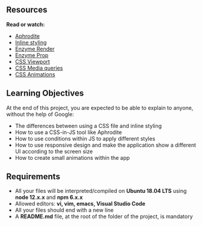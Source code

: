 ## Resources
**Read or watch:**
- [Aphrodite](https://github.com/khan/aphrodite)  
- [Inline styling](https://legacy.reactjs.org/docs/dom-elements.html)  
- [Enzyme Render](https://enzymejs.github.io/enzyme/docs/api/ShallowWrapper/render.html)  
- [Enzyme Prop](https://enzymejs.github.io/enzyme/docs/api/ShallowWrapper/prop.html)  
- [CSS Viewport](https://www.w3schools.com/css/css_rwd_viewport.asp)  
- [CSS Media queries](https://www.w3schools.com/css/css_rwd_mediaqueries.asp)  
- [CSS Animations](https://www.w3schools.com/css/css3_animations.asp)  

## Learning Objectives
At the end of this project, you are expected to be able to explain to anyone, without the help of Google:

- The differences between using a CSS file and inline styling  
- How to use a CSS-in-JS tool like Aphrodite  
- How to use conditions within JS to apply different styles  
- How to use responsive design and make the application show a different UI according to the screen size  
- How to create small animations within the app  

## Requirements
- All your files will be interpreted/compiled on **Ubuntu 18.04 LTS** using **node 12.x.x** and **npm 6.x.x**  
- Allowed editors: **vi, vim, emacs, Visual Studio Code**  
- All your files should end with a new line  
- A **README.md** file, at the root of the folder of the project, is mandatory  
